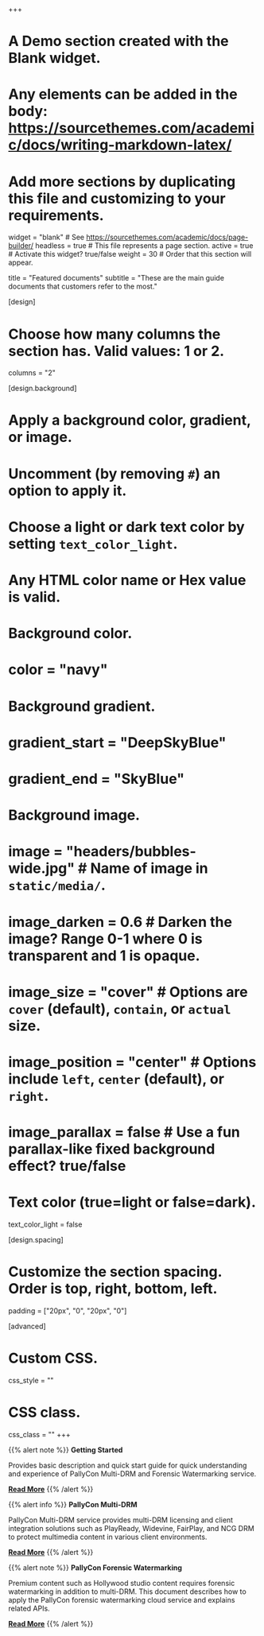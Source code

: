 +++
# A Demo section created with the Blank widget.
# Any elements can be added in the body: https://sourcethemes.com/academic/docs/writing-markdown-latex/
# Add more sections by duplicating this file and customizing to your requirements.

widget = "blank"  # See https://sourcethemes.com/academic/docs/page-builder/
headless = true  # This file represents a page section.
active = true  # Activate this widget? true/false
weight = 30  # Order that this section will appear.

title = "Featured documents"
subtitle = "These are the main guide documents that customers refer to the most."

[design]
  # Choose how many columns the section has. Valid values: 1 or 2.
  columns = "2"

[design.background]
  # Apply a background color, gradient, or image.
  #   Uncomment (by removing `#`) an option to apply it.
  #   Choose a light or dark text color by setting `text_color_light`.
  #   Any HTML color name or Hex value is valid.

  # Background color.
  # color = "navy"
  
  # Background gradient.
  # gradient_start = "DeepSkyBlue"
  # gradient_end = "SkyBlue"
  
  # Background image.
#  image = "headers/bubbles-wide.jpg"  # Name of image in `static/media/`.
#  image_darken = 0.6  # Darken the image? Range 0-1 where 0 is transparent and 1 is opaque.
#  image_size = "cover"  #  Options are `cover` (default), `contain`, or `actual` size.
#  image_position = "center"  # Options include `left`, `center` (default), or `right`.
#  image_parallax = false  # Use a fun parallax-like fixed background effect? true/false

  # Text color (true=light or false=dark).
  text_color_light = false

[design.spacing]
  # Customize the section spacing. Order is top, right, bottom, left.
  padding = ["20px", "0", "20px", "0"]

[advanced]
 # Custom CSS. 
 css_style = ""
 
 # CSS class.
 css_class = ""
+++

{{% alert note %}}
**Getting Started**

Provides basic description and quick start guide for quick understanding and experience of PallyCon Multi-DRM and Forensic Watermarking service.

[**Read More**](/en/getting-started/)
{{% /alert %}}

{{% alert info %}}
**PallyCon Multi-DRM**

PallyCon Multi-DRM service provides multi-DRM licensing and client integration solutions such as PlayReady, Widevine, FairPlay, and NCG DRM to protect multimedia content in various client environments.

[**Read More**](/en/multidrm/)
{{% /alert %}}

{{% alert note %}}
**PallyCon Forensic Watermarking**

Premium content such as Hollywood studio content requires forensic watermarking in addition to multi-DRM. This document describes how to apply the PallyCon forensic watermarking cloud service and explains related APIs.

[**Read More**](/en/watermarking/)
{{% /alert %}}
